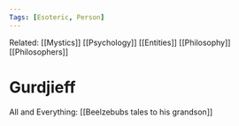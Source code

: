 ```yaml
---
Tags: [Esoteric, Person]
---
```

Related: [[Mystics]] [[Psychology]] [[Entities]] [[Philosophy]] [[Philosophers]]
# Gurdjieff
 All and Everything: [[Beelzebubs tales to his grandson]]
